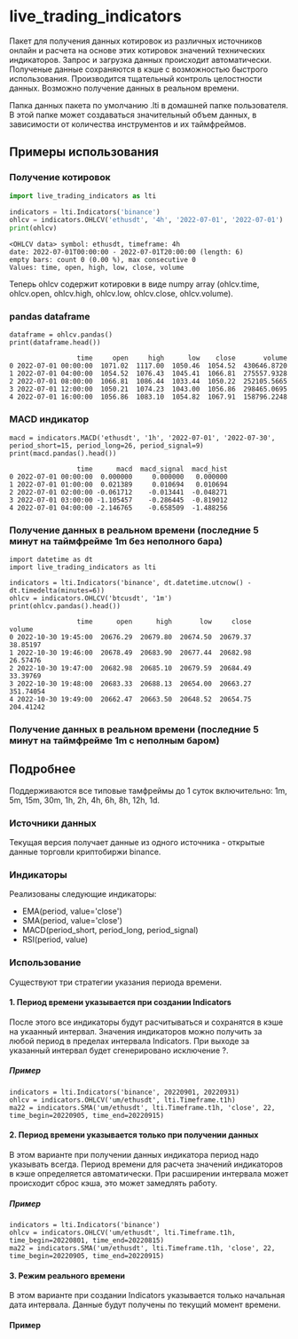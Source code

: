 # live_trading_indicators
Пакет для получения данных котировок из различных источников онлайн и расчета на основе этих котировок значений технических индикаторов.
Запрос и загрузка данных происходит автоматически. Полученые данные сохраняются в кэше с возможностью быстрого использования. Производится тщательный контроль целостности данных. Возможно получение данных в реальном времени.

Папка данных пакета по умолчанию .lti в домашней папке пользователя. В этой папке может создаваться значительный объем данных, в зависимости от количества инструментов и их таймфреймов.

## Примеры использования
### Получение котировок
```python
import live_trading_indicators as lti

indicators = lti.Indicators('binance')
ohlcv = indicators.OHLCV('ethusdt', '4h', '2022-07-01', '2022-07-01')
print(ohlcv)
```
```
<OHLCV data> symbol: ethusdt, timeframe: 4h
date: 2022-07-01T00:00:00 - 2022-07-01T20:00:00 (length: 6)
empty bars: count 0 (0.00 %), max consecutive 0
Values: time, open, high, low, close, volume
```

Теперь ohlcv содержит котировки в виде numpy array (ohlcv.time, ohlcv.open, ohlcv.high, ohlcv.low, ohlcv.close, ohlcv.volume).

### pandas dataframe
```
dataframe = ohlcv.pandas()
print(dataframe.head())
```
```
                 time     open     high      low    close       volume
0 2022-07-01 00:00:00  1071.02  1117.00  1050.46  1054.52  430646.8720
1 2022-07-01 04:00:00  1054.52  1076.43  1045.41  1066.81  275557.9328
2 2022-07-01 08:00:00  1066.81  1086.44  1033.44  1050.22  252105.5665
3 2022-07-01 12:00:00  1050.21  1074.23  1043.00  1056.86  298465.0695
4 2022-07-01 16:00:00  1056.86  1083.10  1054.82  1067.91  158796.2248
```
### MACD индикатор
```
macd = indicators.MACD('ethusdt', '1h', '2022-07-01', '2022-07-30', period_short=15, period_long=26, period_signal=9)
print(macd.pandas().head())
```
```
                 time      macd  macd_signal  macd_hist
0 2022-07-01 00:00:00  0.000000     0.000000   0.000000
1 2022-07-01 01:00:00  0.021389     0.010694   0.010694
2 2022-07-01 02:00:00 -0.061712    -0.013441  -0.048271
3 2022-07-01 03:00:00 -1.105457    -0.286445  -0.819012
4 2022-07-01 04:00:00 -2.146765    -0.658509  -1.488256
```
### Получение данных в реальном времени (последние 5 минут на таймфрейме 1m без неполного бара)
```
import datetime as dt
import live_trading_indicators as lti

indicators = lti.Indicators('binance', dt.datetime.utcnow() - dt.timedelta(minutes=6))
ohlcv = indicators.OHLCV('btcusdt', '1m')
print(ohlcv.pandas().head())
```
```
                 time      open      high       low     close     volume
0 2022-10-30 19:45:00  20676.29  20679.80  20674.50  20679.37   38.85197
1 2022-10-30 19:46:00  20678.49  20683.90  20677.44  20682.98   26.57476
2 2022-10-30 19:47:00  20682.98  20685.10  20679.59  20684.49   33.39769
3 2022-10-30 19:48:00  20683.33  20688.13  20654.00  20663.27  351.74054
4 2022-10-30 19:49:00  20662.47  20663.50  20648.52  20654.75  204.41242
```
### Получение данных в реальном времени (последние 5 минут на таймфрейме 1m с неполным баром)

## Подробнее
Поддерживаются все типовые тамфреймы до 1 суток включительно: 1m, 5m, 15m, 30m, 1h, 2h, 4h, 6h, 8h, 12h, 1d.
### Источники данных
Текущая версия получает данные из одного источника - открытые данные торговли криптобиржи binance. 
### Индикаторы
Реализованы следующие индикаторы:
- EMA(period, value='close')
- SMA(period, value='close')
- MACD(period_short, period_long, period_signal)
- RSI(period, value)
### Использование
Существуют три стратегии указания периода времени.
#### 1. Период времени указывается при создании Indicators
После этого все индикаторы будут расчитываться и сохранятся в кэше на укаанный интервал. Значения индикаторов можно получить за любой период в пределах интервала Indicators. При выходе за указанный интервал будет сгенерировано исключение ?.
##### Пример
```
indicators = lti.Indicators('binance', 20220901, 20220931)
ohlcv = indicators.OHLCV('um/ethusdt', lti.Timeframe.t1h)
ma22 = indicators.SMA('um/ethusdt', lti.Timeframe.t1h, 'close', 22, time_begin=20220905, time_end=20220915)
```
#### 2. Период времени указывается только при получении данных
В этом варианте при получении данных индикатора период надо указывать всегда. Период времени для расчета значений индикаторов в кэше определяется автоматически. При расширении интервала может происходит сброс кэша, это может замедлять работу.
##### Пример
```
indicators = lti.Indicators('binance')
ohlcv = indicators.OHLCV('um/ethusdt', lti.Timeframe.t1h, time_begin=20220801, time_end=20220815)
ma22 = indicators.SMA('um/ethusdt', lti.Timeframe.t1h, 'close', 22, time_begin=20220905, time_end=20220915)
```
#### 3. Режим реального времени
В этом варианте при создании Indicators указывается только начальная дата интервала. Данные будут получены по текущий момент времени.
#### Пример
